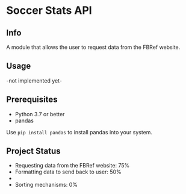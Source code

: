 # Soccer Stats API

## Info
A module that allows the user to request data from the FBRef website.

## Usage
-not implemented yet-

## Prerequisites
- Python 3.7 or better
- pandas

Use ```pip install pandas``` to install pandas into your system. 

## Project Status
- Requesting data from the FBRef website: 75%
- Formatting data to send back to user: 50%
- 
- Sorting mechanisms: 0%
